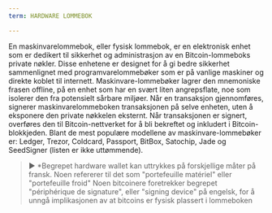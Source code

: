 ```yaml
---
term: HARDWARE LOMMEBOK

---
```

En maskinvarelommebok, eller fysisk lommebok, er en elektronisk enhet som er dedikert til sikkerhet og administrasjon av en Bitcoin-lommeboks private nøkler. Disse enhetene er designet for å gi bedre sikkerhet sammenlignet med programvarelommebøker som er på vanlige maskiner og direkte koblet til internett. Maskinvare-lommebøker lagrer den mnemoniske frasen offline, på en enhet som har en svært liten angrepsflate, noe som isolerer den fra potensielt sårbare miljøer. Når en transaksjon gjennomføres, signerer maskinvarelommeboken transaksjonen på selve enheten, uten å eksponere den private nøkkelen eksternt. Når transaksjonen er signert, overføres den til Bitcoin-nettverket for å bli bekreftet og inkludert i Bitcoin-blokkjeden. Blant de mest populære modellene av maskinvare-lommebøker er: Ledger, Trezor, Coldcard, Passport, BitBox, Satochip, Jade og SeedSigner (listen er ikke uttømmende).

> ► *Begrepet hardware wallet kan uttrykkes på forskjellige måter på fransk. Noen refererer til det som "portefeuille matériel" eller "portefeuille froid" Noen bitcoinere foretrekker begrepet "périphérique de signature", eller "signing device" på engelsk, for å unngå implikasjonen av at bitcoins er fysisk plassert i lommeboken